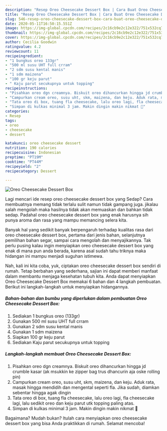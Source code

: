 ```yaml
---
description: "Resep Oreo Cheesecake Dessert Box | Cara Buat Oreo Cheesecake Dessert Box Yang Lezat Sekali"
title: "Resep Oreo Cheesecake Dessert Box | Cara Buat Oreo Cheesecake Dessert Box Yang Lezat Sekali"
slug: 546-resep-oreo-cheesecake-dessert-box-cara-buat-oreo-cheesecake-dessert-box-yang-lezat-sekali
date: 2020-05-11T16:50:15.551Z
image: https://img-global.cpcdn.com/recipes/2c16cb9e2c12e322/751x532cq70/oreo-cheesecake-dessert-box-foto-resep-utama.jpg
thumbnail: https://img-global.cpcdn.com/recipes/2c16cb9e2c12e322/751x532cq70/oreo-cheesecake-dessert-box-foto-resep-utama.jpg
cover: https://img-global.cpcdn.com/recipes/2c16cb9e2c12e322/751x532cq70/oreo-cheesecake-dessert-box-foto-resep-utama.jpg
author: Cecilia Goodwin
ratingvalue: 4.2
reviewcount: 11
recipeingredient:
- "1 bungkus oreo 133gr"
- "500 ml susu UHT full crram"
- "2 sdm susu kental manis"
- "1 sdm maizena"
- "100 gr keju parut"
- " Kaju parut secukupnya untuk topping"
recipeinstructions:
- "Pisahkan oreo dgn creamnya. Biskuit oreo dihancurkan hingga jd crumble kasar (ak msukkin ke zipper bag trus dhancurin aja oske rolling pin)"
- "Campurkan cream oreo, susu uht, skm, maizena, dan keju. Aduk rata, masak hingga mendidih dan mengental seperti fla. Jika sudah, diamkan sebentar hingga agak dingin"
- "Tata oreo di box, tuang fla cheesecake, lalu oreo lagi, fla cheesecake lagi, lalu sedikit oreo dan keju parut utk topping paling atas."
- "Simpan di kulkas minimal 3 jam. Makin dingin makin nikmat 🥰"
categories:
- Resep
tags:
- oreo
- cheesecake
- dessert

katakunci: oreo cheesecake dessert 
nutrition: 190 calories
recipecuisine: Indonesian
preptime: "PT19M"
cooktime: "PT44M"
recipeyield: "2"
recipecategory: Dessert

---
```



![Oreo Cheesecake Dessert Box](https://img-global.cpcdn.com/recipes/2c16cb9e2c12e322/751x532cq70/oreo-cheesecake-dessert-box-foto-resep-utama.jpg)

Lagi mencari ide resep oreo cheesecake dessert box yang Sedap? Cara membuatnya memang tidak terlalu sulit namun tidak gampang juga. jikalau salah mengolah maka hasilnya tidak akan memuaskan dan bahkan tidak sedap. Padahal oreo cheesecake dessert box yang enak harusnya sih punya aroma dan rasa yang mampu memancing selera kita.

Banyak hal yang sedikit banyak berpengaruh terhadap kualitas rasa dari oreo cheesecake dessert box, pertama dari jenis bahan, selanjutnya pemilihan bahan segar, sampai cara mengolah dan menyajikannya. Tak perlu pusing kalau ingin menyiapkan oreo cheesecake dessert box yang enak di mana pun anda berada, karena asal sudah tahu triknya maka hidangan ini mampu menjadi suguhan istimewa.




Nah, kali ini kita coba, yuk, ciptakan oreo cheesecake dessert box sendiri di rumah. Tetap berbahan yang sederhana, sajian ini dapat memberi manfaat dalam membantu menjaga kesehatan tubuh kita. Anda dapat menyiapkan Oreo Cheesecake Dessert Box memakai 6 bahan dan 4 langkah pembuatan. Berikut ini langkah-langkah untuk menyiapkan hidangannya.

<!--inarticleads1-->

##### Bahan-bahan dan bumbu yang diperlukan dalam pembuatan Oreo Cheesecake Dessert Box:

1. Sediakan 1 bungkus oreo (133gr)
1. Gunakan 500 ml susu UHT full crram
1. Gunakan 2 sdm susu kental manis
1. Gunakan 1 sdm maizena
1. Siapkan 100 gr keju parut
1. Sediakan  Kaju parut secukupnya untuk topping




<!--inarticleads2-->

##### Langkah-langkah membuat Oreo Cheesecake Dessert Box:

1. Pisahkan oreo dgn creamnya. Biskuit oreo dihancurkan hingga jd crumble kasar (ak msukkin ke zipper bag trus dhancurin aja oske rolling pin)
1. Campurkan cream oreo, susu uht, skm, maizena, dan keju. Aduk rata, masak hingga mendidih dan mengental seperti fla. Jika sudah, diamkan sebentar hingga agak dingin
1. Tata oreo di box, tuang fla cheesecake, lalu oreo lagi, fla cheesecake lagi, lalu sedikit oreo dan keju parut utk topping paling atas.
1. Simpan di kulkas minimal 3 jam. Makin dingin makin nikmat 🥰




Bagaimana? Mudah bukan? Itulah cara menyiapkan oreo cheesecake dessert box yang bisa Anda praktikkan di rumah. Selamat mencoba!
